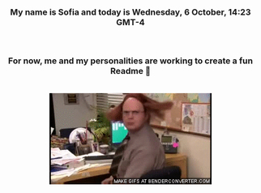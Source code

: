 


<div align="center">
<h3 >My name is Sofia and today is Wednesday, 6 October, 14:23 GMT-4</h3><br>
<h3 >For now, me and my personalities are working to create a fun Readme 👋
</h3><br>
<img src='img/dwight.gif' alt='working...'/>
</div>
